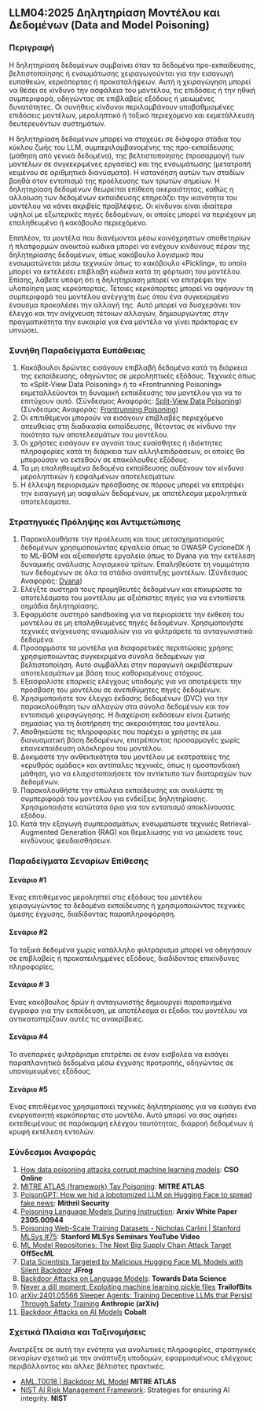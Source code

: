 ## LLM04:2025 Δηλητηρίαση Μοντέλου  και Δεδομένων (Data and Model Poisoning)

### Περιγραφή

Η δηλητηρίαση δεδομένων συμβαίνει όταν τα δεδομένα προ-εκπαίδευσης, βελτιστοποίησης ή ενσωμάτωσης χειραγωγούνται για την εισαγωγή ευπαθειών, κερκόπορτας ή προκαταλήψεων. Αυτή η χειραγώγηση μπορεί να θέσει σε κίνδυνο την ασφάλεια του μοντέλου, τις επιδόσεις ή την ηθική συμπεριφορά, οδηγώντας σε επιβλαβείς εξόδους ή μειωμένες δυνατότητες. Οι συνήθεις κίνδυνοι περιλαμβάνουν υποβαθμισμένες επιδόσεις μοντέλων, μεροληπτικό ή τοξικό περιεχόμενο και εκμετάλλευση δευτερευόντων συστημάτων.

Η δηλητηρίαση δεδομένων μπορεί να στοχεύει σε διάφορα στάδια του κύκλου ζωής του LLM, συμπεριλαμβανομένης της προ-εκπαίδευσης (μάθηση από γενικά δεδομένα), της βελτιστοποίησης (προσαρμογή των μοντέλων σε συγκεκριμένες εργασίες) και της ενσωμάτωσης (μετατροπή κειμένου σε αριθμητικά διανύσματα). Η κατανόηση αυτών των σταδίων βοηθά στον εντοπισμό της προέλευσης των τρωτών σημείων. Η δηλητηρίαση δεδομένων θεωρείται επίθεση ακεραιότητας, καθώς η αλλοίωση των δεδομένων εκπαίδευσης επηρεάζει την ικανότητα του μοντέλου να κάνει ακριβείς προβλέψεις. Οι κίνδυνοι είναι ιδιαίτερα υψηλοί με εξωτερικές πηγές δεδομένων, οι οποίες μπορεί να περιέχουν μη επαληθευμένο ή κακόβουλο περιεχόμενο.

Επιπλέον, τα μοντέλα που διανέμονται μέσω κοινόχρηστων αποθετηρίων ή πλατφορμών ανοικτού κώδικα μπορεί να ενέχουν κινδύνους πέραν της δηλητηρίασης δεδομένων, όπως κακόβουλο λογισμικό που ενσωματώνεται μέσω τεχνικών όπως το κακόβουλο «Pickling», το οποίο μπορεί να εκτελέσει επιβλαβή κώδικα κατά τη φόρτωση του μοντέλου. Επίσης, λάβετε υπόψη ότι η δηλητηρίαση μπορεί να επιτρέψει την υλοποίηση μιας κερκόπορτας. Τέτοιες κερκόπορτες μπορεί να αφήνουν τη συμπεριφορά του μοντέλου ανέγγιχτη έως ότου ένα συγκεκριμένο έναυσμα προκαλέσει την αλλαγή της. Αυτό μπορεί να δυσχεράνει τον έλεγχο και την ανίχνευση τέτοιων αλλαγών, δημιουργώντας στην πραγματικότητα την ευκαιρία για ένα μοντέλο να γίνει πράκτορας εν υπνώσει.

### Συνήθη Παραδείγματα Ευπάθειας

1. Κακόβουλοι δρώντες εισάγουν επιβλαβή δεδομένα κατά τη διάρκεια της εκπαίδευσης, οδηγώντας σε μεροληπτικές εξόδους. Τεχνικές όπως το «Split-View Data Poisoning» ή το «Frontrunning Poisoning» εκμεταλλεύονται τη δυναμική εκπαίδευσης του μοντέλου για να το επιτύχουν αυτό.
  (Σύνδεσμος Αναφοράς: [Split-View Data Poisoning](https://github.com/GangGreenTemperTatum/speaking/blob/main/dc604/hacker-summer-camp-23/Ads%20_%20Poisoning%20Web%20Training%20Datasets%20_%20Flow%20Diagram%20-%20Exploit%201%20Split-View%20Data%20Poisoning.jpeg))
  (Σύνδεσμος Αναφοράς: [Frontrunning Poisoning](https://github.com/GangGreenTemperTatum/speaking/blob/main/dc604/hacker-summer-camp-23/Ads%20_%20Poisoning%20Web%20Training%20Datasets%20_%20Flow%20Diagram%20-%20Exploit%202%20Frontrunning%20Data%20Poisoning.jpeg))
2. Οι επιτιθέμενοι μπορούν να εισάγουν επιβλαβές περιεχόμενο απευθείας στη διαδικασία εκπαίδευσης, θέτοντας σε κίνδυνο την ποιότητα των αποτελεσμάτων του μοντέλου.
3. Οι χρήστες εισάγουν εν αγνοία τους ευαίσθητες ή ιδιόκτητες πληροφορίες κατά τη διάρκεια των αλληλεπιδράσεων, οι οποίες θα μπορούσαν να εκτεθούν σε επακόλουθες εξόδους.
4. Τα μη επαληθευμένα δεδομένα εκπαίδευσης αυξάνουν τον κίνδυνο μεροληπτικών ή εσφαλμένων αποτελεσμάτων.
5. Η έλλειψη περιορισμών πρόσβασης σε πόρους μπορεί να επιτρέψει την εισαγωγή μη ασφαλών δεδομένων, με αποτέλεσμα μεροληπτικά αποτελέσματα.

### Στρατηγικές Πρόληψης και Αντιμετώπισης

1. Παρακολουθήστε την προέλευση και τους μετασχηματισμούς δεδομένων χρησιμοποιώντας εργαλεία όπως το OWASP CycloneDX ή το ML-BOM και αξιοποιήστε εργαλεία όπως το Dyana για την εκτέλεση δυναμικής ανάλυσης λογισμικού τρίτων. Επαληθεύστε τη νομιμότητα των δεδομένων σε όλα τα στάδια ανάπτυξης μοντέλων.
(Σύνδεσμος Αναφοράς: [Dyana](https://github.com/dreadnode/dyana))
2. Ελέγξτε αυστηρά τους προμηθευτές δεδομένων και επικυρώστε τα αποτελέσματα του μοντέλου με αξιόπιστες πηγές για να εντοπίσετε σημάδια δηλητηρίασης.
3. Εφαρμόστε αυστηρό sandboxing για να περιορίσετε την έκθεση του μοντέλου σε μη επαληθευμένες πηγές δεδομένων. Χρησιμοποιήστε τεχνικές ανίχνευσης ανωμαλιών για να φιλτράρετε τα ανταγωνιστικά δεδομένα.
4. Προσαρμόστε τα μοντέλα για διαφορετικές περιπτώσεις χρήσης χρησιμοποιώντας συγκεκριμένα σύνολα δεδομένων για βελτιστοποίηση. Αυτό συμβάλλει στην παραγωγή ακριβέστερων αποτελεσμάτων με βάση τους καθορισμένους στόχους.
5. Εξασφαλίστε επαρκείς ελέγχους υποδομής για να αποτρέψετε την πρόσβαση του μοντέλου σε ανεπιθύμητες πηγές δεδομένων.
6. Χρησιμοποιήστε τον έλεγχο έκδοσης δεδομένων (DVC) για την παρακολούθηση των αλλαγών στα σύνολα δεδομένων και τον εντοπισμό χειραγώγησης. Η διαχείριση εκδόσεων είναι ζωτικής σημασίας για τη διατήρηση της ακεραιότητας του μοντέλου.
7. Αποθηκεύστε τις πληροφορίες που παρέχει ο χρήστης σε μια διανυσματική βάση δεδομένων, επιτρέποντας προσαρμογές χωρίς επανεκπαίδευση ολόκληρου του μοντέλου.
8. Δοκιμάστε την ανθεκτικότητα του μοντέλου με εκστρατείες της «ερυθράς ομάδας» και αντίπαλες τεχνικές, όπως η ομοσπονδιακή μάθηση, για να ελαχιστοποιήσετε τον αντίκτυπο των διαταραχών των δεδομένων.
9. Παρακολουθήστε την απώλεια εκπαίδευσης και αναλύστε τη συμπεριφορά του μοντέλου για ενδείξεις δηλητηρίασης. Χρησιμοποιήστε κατώτατα όρια για τον εντοπισμό αποκλίνουσας εξόδου.
10. Κατά την εξαγωγή συμπερασμάτων, ενσωματώστε τεχνικές Retrieval-Augmented Generation (RAG) και θεμελίωσης για να μειώσετε τους κινδύνους ψευδαισθήσεων.

### Παραδείγματα Σεναρίων Επίθεσης

#### Σενάριο #1

  Ένας επιτιθέμενος μεροληπτεί στις εξόδους του μοντέλου χειραγωγώντας τα δεδομένα εκπαίδευσης ή χρησιμοποιώντας τεχνικές άμεσης έγχυσης, διαδίδοντας παραπληροφόρηση.

#### Σενάριο #2

  Τα τοξικά δεδομένα χωρίς κατάλληλο φιλτράρισμα μπορεί να οδηγήσουν σε επιβλαβείς ή προκατειλημμένες εξόδους, διαδίδοντας επικίνδυνες πληροφορίες.

#### Σενάριο # 3

  Ένας κακόβουλος δρών ή ανταγωνιστής δημιουργεί παραποιημένα έγγραφα για την εκπαίδευση, με αποτέλεσμα οι έξοδοι του μοντέλου να αντικατοπτρίζουν αυτές τις ανακρίβειες.

#### Σενάριο #4

  Το ανεπαρκές φιλτράρισμα επιτρέπει σε έναν εισβολέα να εισάγει παραπλανητικά δεδομένα μέσω έγχυσης προτροπής, οδηγώντας σε υπονομευμένες εξόδους.

#### Σενάριο #5

  Ένας επιτιθέμενος χρησιμοποιεί τεχνικές δηλητηρίασης για να εισάγει ένα ενεργοποιητή κερκόπορτας στο μοντέλο. Αυτό μπορεί να σας αφήσει εκτεθειμένους σε παράκαμψη ελέγχου ταυτότητας, διαρροή δεδομένων ή κρυφή εκτέλεση εντολών.

### Σύνδεσμοι Αναφοράς

1. [How data poisoning attacks corrupt machine learning models](https://www.csoonline.com/article/3613932/how-data-poisoning-attacks-corrupt-machine-learning-models.html): **CSO Online**
2. [MITRE ATLAS (framework) Tay Poisoning](https://atlas.mitre.org/studies/AML.CS0009/): **MITRE ATLAS**
3. [PoisonGPT: How we hid a lobotomized LLM on Hugging Face to spread fake news](https://blog.mithrilsecurity.io/poisongpt-how-we-hid-a-lobotomized-llm-on-hugging-face-to-spread-fake-news/): **Mithril Security**
4. [Poisoning Language Models During Instruction](https://arxiv.org/abs/2305.00944): **Arxiv White Paper 2305.00944**
5. [Poisoning Web-Scale Training Datasets - Nicholas Carlini | Stanford MLSys #75](https://www.youtube.com/watch?v=h9jf1ikcGyk): **Stanford MLSys Seminars YouTube Video**
6. [ML Model Repositories: The Next Big Supply Chain Attack Target](https://www.darkreading.com/cloud-security/ml-model-repositories-next-big-supply-chain-attack-target) **OffSecML**
7. [Data Scientists Targeted by Malicious Hugging Face ML Models with Silent Backdoor](https://jfrog.com/blog/data-scientists-targeted-by-malicious-hugging-face-ml-models-with-silent-backdoor/) **JFrog**
8. [Backdoor Attacks on Language Models](https://towardsdatascience.com/backdoor-attacks-on-language-models-can-we-trust-our-models-weights-73108f9dcb1f): **Towards Data Science**
9. [Never a dill moment: Exploiting machine learning pickle files](https://blog.trailofbits.com/2021/03/15/never-a-dill-moment-exploiting-machine-learning-pickle-files/) **TrailofBits**
10. [arXiv:2401.05566 Sleeper Agents: Training Deceptive LLMs that Persist Through Safety Training](https://www.anthropic.com/news/sleeper-agents-training-deceptive-llms-that-persist-through-safety-training) **Anthropic (arXiv)**
11. [Backdoor Attacks on AI Models](https://www.cobalt.io/blog/backdoor-attacks-on-ai-models) **Cobalt**

### Σχετικά Πλαίσια και Ταξινομήσεις

Ανατρέξτε σε αυτή την ενότητα για αναλυτικές πληροφορίες, στρατηγικές σεναρίων σχετικά με την ανάπτυξη υποδομών, εφαρμοσμένους ελέγχους περιβάλλοντος και άλλες βέλτιστες πρακτικές.

- [AML.T0018 | Backdoor ML Model](https://atlas.mitre.org/techniques/AML.T0018) **MITRE ATLAS**
- [NIST AI Risk Management Framework](https://www.nist.gov/itl/ai-risk-management-framework): Strategies for ensuring AI integrity. **NIST**
